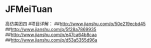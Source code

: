 # JFMeiTuan
高仿美团四
#项目详解：
##http://www.jianshu.com/p/50e219ecbd45
##http://www.jianshu.com/p/5f28a7869935
##http://www.jianshu.com/p/e47ca64b8caa
##http://www.jianshu.com/p/d53a5355d96a
